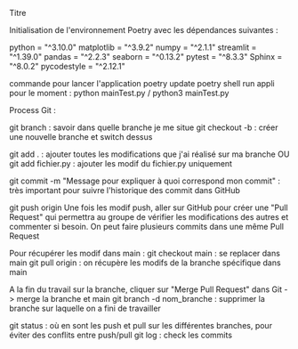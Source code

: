 Titre

Initialisation de l'environnement Poetry avec les dépendances suivantes : 

python = "^3.10.0"
matplotlib = "^3.9.2"
numpy = "^2.1.1"
streamlit = "^1.39.0"
pandas = "^2.2.3"
seaborn = "^0.13.2"
pytest = "^8.3.3"
Sphinx = "^8.0.2"
pycodestyle = "^2.12.1"

commande pour lancer l'application
poetry update
poetry shell
run appli pour le moment : python mainTest.py  / python3 mainTest.py

Process Git :

git branch : savoir dans quelle branche je me situe
git checkout -b <nombranche> : créer une nouvelle branche et switch dessus

git add . : ajouter toutes les modifications que j'ai réalisé sur ma branche
OU
git add fichier.py : ajouter les modif du fichier.py uniquement

git commit -m "Message pour expliquer à quoi correspond mon commit" : très important pour suivre l'historique des commit dans GitHub

git push origin <branch> 
Une fois les modif push, aller sur GitHub pour créer une "Pull Request" qui permettra au groupe de vérifier les modifications des autres et commenter si besoin.
On peut faire plusieurs commits dans une même Pull Request

Pour récupérer les modif dans main :
git checkout main : se replacer dans main
git pull origin <branch> : on récupère les modifs de la branche spécifique dans main

A la fin du travail sur la branche, cliquer sur "Merge Pull Request" dans Git -> merge la branche et main
git branch -d nom_branche : supprimer la branche sur laquelle on a fini de travailler

git status : où en sont les push et pull sur les différentes branches, pour éviter des conflits entre push/pull
git log : check les commits







